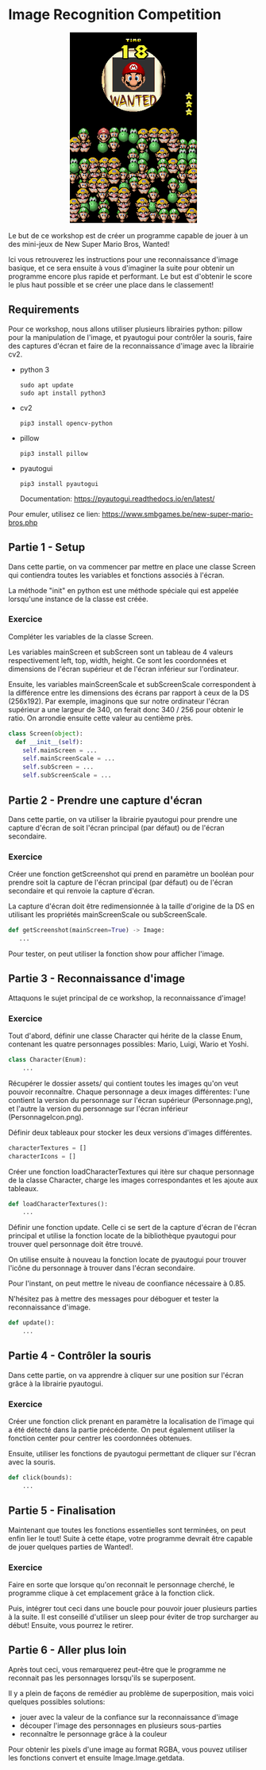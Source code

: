 # Image Recognition Competition

<p align="center">
  <img src="source/Wanted_NSMB_gameplay.png" alt="Wanted_NSMB_gameplay"/>
</p>

Le but de ce workshop est de créer un programme capable de jouer à un des mini-jeux de New Super Mario Bros, Wanted!

Ici vous retrouverez les instructions pour une reconnaissance d'image basique, et ce sera ensuite à vous d'imaginer la suite pour obtenir un programme encore plus rapide et performant. Le but est d'obtenir le score le plus haut possible et se créer une place dans le classement!

## Requirements

Pour ce workshop, nous allons utiliser plusieurs librairies python: pillow pour la manipulation de l'image, et pyautogui pour contrôler la souris, faire des captures d'écran et faire de la reconnaissance d'image avec la librairie cv2.

- python 3
  ```
  sudo apt update
  sudo apt install python3
  ```
- cv2
    ```
    pip3 install opencv-python
    ```
- pillow
  ```
  pip3 install pillow
  ```
- pyautogui
  ```
  pip3 install pyautogui
  ```
  Documentation: https://pyautogui.readthedocs.io/en/latest/

Pour emuler, utilisez ce lien:
    https://www.smbgames.be/new-super-mario-bros.php

## Partie 1 - Setup

Dans cette partie, on va commencer par mettre en place une classe Screen qui contiendra toutes les variables et fonctions associés à l'écran.

La méthode "init" en python est une méthode spéciale qui est appelée lorsqu'une instance de la classe est créée.

### Exercice

Compléter les variables de la classe Screen.

Les variables mainScreen et subScreen sont un tableau de 4 valeurs respectivement left, top, width, height. Ce sont les coordonnées et dimensions de l'écran supérieur et de l'écran inférieur sur l'ordinateur.

Ensuite, les variables mainScreenScale et subScreenScale correspondent à la différence entre les dimensions des écrans par rapport à ceux de la DS (256x192). Par exemple, imaginons que sur notre ordinateur l'écran supérieur a une largeur de 340, on ferait donc 340 / 256 pour obtenir le ratio. On arrondie ensuite cette valeur au centième près.

``` py
class Screen(object):
  def __init__(self):
    self.mainScreen = ...
    self.mainScreenScale = ...
    self.subScreen = ...
    self.subScreenScale = ...
```

## Partie 2 - Prendre une capture d'écran

Dans cette partie, on va utiliser la librairie pyautogui pour prendre une capture d'écran de soit l'écran principal (par défaut) ou de l'écran secondaire.

### Exercice

Créer une fonction getScreenshot qui prend en paramètre un booléan pour prendre soit la capture de l'écran principal (par défaut) ou de l'écran secondaire et qui renvoie la capture d'écran.

La capture d'écran doit être redimensionnée à la taille d'origine de la DS en utilisant les propriétés mainScreenScale ou subScreenScale.

 ```py
def getScreenshot(mainScreen=True) -> Image:
    ...
```

Pour tester, on peut utiliser la fonction show pour afficher l'image.

## Partie 3 - Reconnaissance d'image

Attaquons le sujet principal de ce workshop, la reconnaissance d'image!

### Exercice

Tout d'abord, définir une classe Character qui hérite de la classe Enum, contenant les quatre personnages possibles: Mario, Luigi, Wario et Yoshi.

```py
class Character(Enum):
    ...
```

Récupérer le dossier assets/ qui contient toutes les images qu'on veut pouvoir reconnaître. Chaque personnage a deux images différentes: l'une contient la version du personnage sur l'écran supérieur (Personnage.png), et l'autre la version du personnage sur l'écran inférieur (PersonnageIcon.png).

Définir deux tableaux pour stocker les deux versions d'images différentes.

```py
characterTextures = []
characterIcons = []
```

Créer une fonction loadCharacterTextures qui itère sur chaque personnage de la classe Character, charge les images correspondantes et les ajoute aux tableaux.

```py
def loadCharacterTextures():
    ...
```

Définir une fonction update. Celle ci se sert de la capture d'écran de l'écran principal et utilise la fonction locate de la bibliothèque pyautogui pour trouver quel personnage doit être trouvé.

On utilise ensuite à nouveau la fonction locate de pyautogui pour trouver l'icône du personnage à trouver dans l'écran secondaire.

Pour l'instant, on peut mettre le niveau de coonfiance nécessaire à 0.85.

N'hésitez pas à mettre des messages pour déboguer et tester la reconnaissance d'image.

```py
def update():
    ...
```

## Partie 4 - Contrôler la souris

Dans cette partie, on va apprendre à cliquer sur une position sur l'écran grâce à la librairie pyautogui.

### Exercice

Créer une fonction click prenant en paramètre la localisation de l'image qui a été détecté dans la partie précédente. On peut également utiliser la fonction center pour centrer les coordonnées obtenues.

Ensuite, utiliser les fonctions de pyautogui permettant de cliquer sur l'écran avec la souris.

```py
def click(bounds):
    ...
  ```

## Partie 5 - Finalisation

Maintenant que toutes les fonctions essentielles sont terminées, on peut enfin lier le tout! Suite à cette étape, votre programme devrait être capable de jouer quelques parties de Wanted!.

### Exercice

Faire en sorte que lorsque qu'on reconnait le personnage cherché, le programme clique à cet emplacement grâce à la fonction click.

Puis, intégrer tout ceci dans une boucle pour pouvoir jouer plusieurs parties à la suite. Il est conseillé d'utiliser un sleep pour éviter de trop surcharger au début! Ensuite, vous pourrez le retirer.

## Partie 6 - Aller plus loin

Après tout ceci, vous remarquerez peut-être que le programme ne reconnait pas les personnages lorsqu'ils se superposent.

Il y a plein de façons de remédier au problème de superposition, mais voici quelques possibles solutions:
-  jouer avec la valeur de la confiance sur la reconnaissance d'image
-  découper l'image des personnages en plusieurs sous-parties
-  reconnaître le personnage grâce à la couleur

Pour obtenir les pixels d'une image au format RGBA, vous pouvez utiliser les fonctions convert et ensuite Image.Image.getdata.